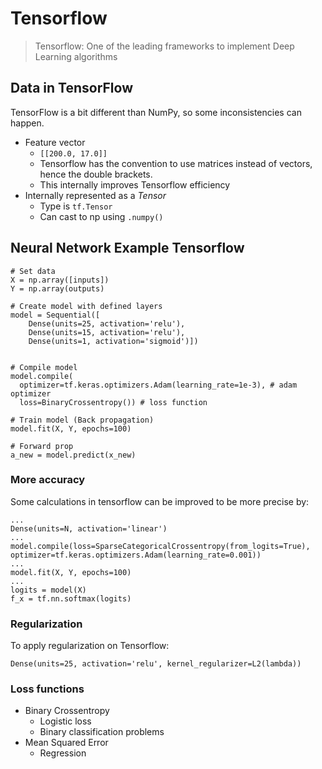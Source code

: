 # Tensorflow

> Tensorflow: One of the leading frameworks to implement Deep Learning algorithms

## Data in TensorFlow

TensorFlow is a bit different than NumPy, so some inconsistencies can happen.

- Feature vector
  - `[[200.0, 17.0]]`
  - Tensorflow has the convention to use matrices instead of vectors, hence the double brackets.
  - This internally improves Tensorflow efficiency
- Internally represented as a $Tensor$
  - Type is `tf.Tensor`
  - Can cast to np using `.numpy()`

## Neural Network Example Tensorflow

```
# Set data
X = np.array([inputs])
Y = np.array(outputs)

# Create model with defined layers
model = Sequential([
    Dense(units=25, activation='relu'),
    Dense(units=15, activation='relu'),
    Dense(units=1, activation='sigmoid')])


# Compile model
model.compile(
  optimizer=tf.keras.optimizers.Adam(learning_rate=1e-3), # adam optimizer
  loss=BinaryCrossentropy()) # loss function

# Train model (Back propagation) 
model.fit(X, Y, epochs=100)

# Forward prop
a_new = model.predict(x_new)
```

### More accuracy

Some calculations in tensorflow can be improved to be more precise by:
```
...
Dense(units=N, activation='linear')
...
model.compile(loss=SparseCategoricalCrossentropy(from_logits=True),
optimizer=tf.keras.optimizers.Adam(learning_rate=0.001))
...
model.fit(X, Y, epochs=100)
...
logits = model(X)
f_x = tf.nn.softmax(logits)
```

### Regularization

To apply regularization on Tensorflow:

```
Dense(units=25, activation='relu', kernel_regularizer=L2(lambda))
```

### Loss functions

- Binary Crossentropy
  - Logistic loss
  - Binary classification problems
- Mean Squared Error
  - Regression